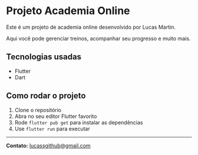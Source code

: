 # Projeto Academia Online

Este é um projeto de academia online desenvolvido por Lucas Martin.

Aqui você pode gerenciar treinos, acompanhar seu progresso e muito mais.

## Tecnologias usadas

- Flutter
- Dart

## Como rodar o projeto

1. Clone o repositório  
2. Abra no seu editor Flutter favorito  
3. Rode `flutter pub get` para instalar as dependências  
4. Use `flutter run` para executar

---

**Contato:** lucassgithub@gmail.com
